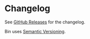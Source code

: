 # Changelog

See [GitHub Releases](https://github.com/bin-cli/bin/releases) for the changelog.

Bin uses [Semantic Versioning](http://semver.org/).
